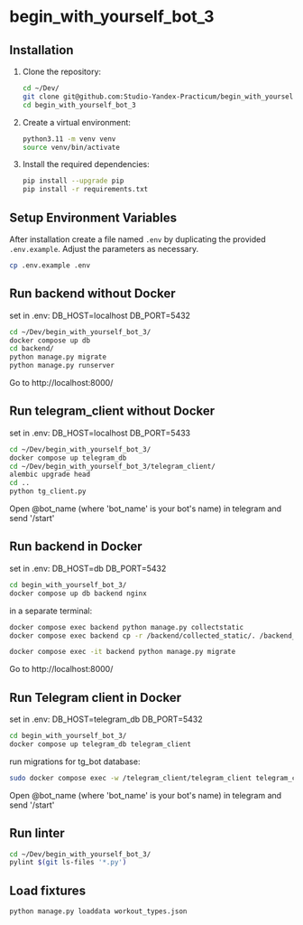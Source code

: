 # begin_with_yourself_bot_3

## Installation

1. Clone the repository:
   ```bash
   cd ~/Dev/
   git clone git@github.com:Studio-Yandex-Practicum/begin_with_yourself_bot_3.git
   cd begin_with_yourself_bot_3
   ```
2. Create a virtual environment:
   ```bash
   python3.11 -m venv venv
   source venv/bin/activate
   ```
3. Install the required dependencies:
   ```bash
   pip install --upgrade pip
   pip install -r requirements.txt
   ```

## Setup Environment Variables

After installation create a file named `.env` by duplicating the provided `.env.example`. Adjust the parameters as necessary.
```bash
cp .env.example .env
```

## Run backend without Docker

set in .env:
DB_HOST=localhost
DB_PORT=5432

```bash
cd ~/Dev/begin_with_yourself_bot_3/
docker compose up db
cd backend/
python manage.py migrate
python manage.py runserver
```
Go to http://localhost:8000/

## Run telegram_client without Docker

set in .env:
DB_HOST=localhost
DB_PORT=5433

```bash
cd ~/Dev/begin_with_yourself_bot_3/
docker compose up telegram_db
cd ~/Dev/begin_with_yourself_bot_3/telegram_client/
alembic upgrade head
cd ..
python tg_client.py
```
Open @bot_name (where 'bot_name' is your bot's name) in telegram and send '/start'

## Run backend in Docker

set in .env:
DB_HOST=db
DB_PORT=5432

```bash
cd begin_with_yourself_bot_3/
docker compose up db backend nginx
```
in a separate terminal:
```bash
docker compose exec backend python manage.py collectstatic
docker compose exec backend cp -r /backend/collected_static/. /backend_static/static/
```
```bash
docker compose exec -it backend python manage.py migrate
```
Go to http://localhost:8000/

## Run Telegram client in Docker

set in .env:
DB_HOST=telegram_db
DB_PORT=5432

```bash
cd begin_with_yourself_bot_3/
docker compose up telegram_db telegram_client
```

run migrations for tg_bot database:
```bash
sudo docker compose exec -w /telegram_client/telegram_client telegram_client alembic upgrade head
```
Open @bot_name (where 'bot_name' is your bot's name) in telegram and send '/start'

## Run linter

```bash
cd ~/Dev/begin_with_yourself_bot_3/
pylint $(git ls-files '*.py')
```

## Load fixtures

```bash
python manage.py loaddata workout_types.json
```